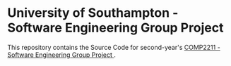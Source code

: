 # University of Southampton - Software Engineering Group Project

This repository contains the Source Code for second-year's [COMP2211 - Software Engineering Group Project
](https://www.southampton.ac.uk/courses/modules/comp2211.page).
